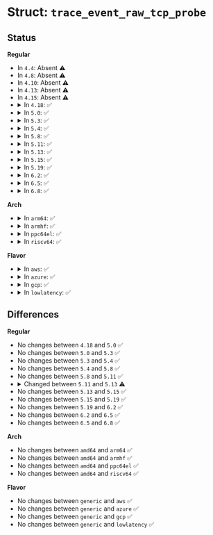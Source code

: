 # Struct: <code>trace_event_raw_tcp_probe</code>

## Status
<b>Regular</b>
<ul>
<li>
In <code>4.4</code>: Absent ⚠️
</li>
<li>
In <code>4.8</code>: Absent ⚠️
</li>
<li>
In <code>4.10</code>: Absent ⚠️
</li>
<li>
In <code>4.13</code>: Absent ⚠️
</li>
<li>
In <code>4.15</code>: Absent ⚠️
</li>
<li>
<details>
<summary>In <code>4.18</code>: ✅</summary>

```c
struct trace_event_raw_tcp_probe {
    struct trace_entry ent;
    __u8 saddr[28];
    __u8 daddr[28];
    __u16 sport;
    __u16 dport;
    __u32 mark;
    __u16 data_len;
    __u32 snd_nxt;
    __u32 snd_una;
    __u32 snd_cwnd;
    __u32 ssthresh;
    __u32 snd_wnd;
    __u32 srtt;
    __u32 rcv_wnd;
    __u64 sock_cookie;
    char __data[0];
};
```
</details>
</li>
<li>
<details>
<summary>In <code>5.0</code>: ✅</summary>

```c
struct trace_event_raw_tcp_probe {
    struct trace_entry ent;
    __u8 saddr[28];
    __u8 daddr[28];
    __u16 sport;
    __u16 dport;
    __u32 mark;
    __u16 data_len;
    __u32 snd_nxt;
    __u32 snd_una;
    __u32 snd_cwnd;
    __u32 ssthresh;
    __u32 snd_wnd;
    __u32 srtt;
    __u32 rcv_wnd;
    __u64 sock_cookie;
    char __data[0];
};
```
</details>
</li>
<li>
<details>
<summary>In <code>5.3</code>: ✅</summary>

```c
struct trace_event_raw_tcp_probe {
    struct trace_entry ent;
    __u8 saddr[28];
    __u8 daddr[28];
    __u16 sport;
    __u16 dport;
    __u32 mark;
    __u16 data_len;
    __u32 snd_nxt;
    __u32 snd_una;
    __u32 snd_cwnd;
    __u32 ssthresh;
    __u32 snd_wnd;
    __u32 srtt;
    __u32 rcv_wnd;
    __u64 sock_cookie;
    char __data[0];
};
```
</details>
</li>
<li>
<details>
<summary>In <code>5.4</code>: ✅</summary>

```c
struct trace_event_raw_tcp_probe {
    struct trace_entry ent;
    __u8 saddr[28];
    __u8 daddr[28];
    __u16 sport;
    __u16 dport;
    __u32 mark;
    __u16 data_len;
    __u32 snd_nxt;
    __u32 snd_una;
    __u32 snd_cwnd;
    __u32 ssthresh;
    __u32 snd_wnd;
    __u32 srtt;
    __u32 rcv_wnd;
    __u64 sock_cookie;
    char __data[0];
};
```
</details>
</li>
<li>
<details>
<summary>In <code>5.8</code>: ✅</summary>

```c
struct trace_event_raw_tcp_probe {
    struct trace_entry ent;
    __u8 saddr[28];
    __u8 daddr[28];
    __u16 sport;
    __u16 dport;
    __u32 mark;
    __u16 data_len;
    __u32 snd_nxt;
    __u32 snd_una;
    __u32 snd_cwnd;
    __u32 ssthresh;
    __u32 snd_wnd;
    __u32 srtt;
    __u32 rcv_wnd;
    __u64 sock_cookie;
    char __data[0];
};
```
</details>
</li>
<li>
<details>
<summary>In <code>5.11</code>: ✅</summary>

```c
struct trace_event_raw_tcp_probe {
    struct trace_entry ent;
    __u8 saddr[28];
    __u8 daddr[28];
    __u16 sport;
    __u16 dport;
    __u32 mark;
    __u16 data_len;
    __u32 snd_nxt;
    __u32 snd_una;
    __u32 snd_cwnd;
    __u32 ssthresh;
    __u32 snd_wnd;
    __u32 srtt;
    __u32 rcv_wnd;
    __u64 sock_cookie;
    char __data[0];
};
```
</details>
</li>
<li>
<details>
<summary>In <code>5.13</code>: ✅</summary>

```c
struct trace_event_raw_tcp_probe {
    struct trace_entry ent;
    __u8 saddr[28];
    __u8 daddr[28];
    __u16 sport;
    __u16 dport;
    __u16 family;
    __u32 mark;
    __u16 data_len;
    __u32 snd_nxt;
    __u32 snd_una;
    __u32 snd_cwnd;
    __u32 ssthresh;
    __u32 snd_wnd;
    __u32 srtt;
    __u32 rcv_wnd;
    __u64 sock_cookie;
    char __data[0];
};
```
</details>
</li>
<li>
<details>
<summary>In <code>5.15</code>: ✅</summary>

```c
struct trace_event_raw_tcp_probe {
    struct trace_entry ent;
    __u8 saddr[28];
    __u8 daddr[28];
    __u16 sport;
    __u16 dport;
    __u16 family;
    __u32 mark;
    __u16 data_len;
    __u32 snd_nxt;
    __u32 snd_una;
    __u32 snd_cwnd;
    __u32 ssthresh;
    __u32 snd_wnd;
    __u32 srtt;
    __u32 rcv_wnd;
    __u64 sock_cookie;
    char __data[0];
};
```
</details>
</li>
<li>
<details>
<summary>In <code>5.19</code>: ✅</summary>

```c
struct trace_event_raw_tcp_probe {
    struct trace_entry ent;
    __u8 saddr[28];
    __u8 daddr[28];
    __u16 sport;
    __u16 dport;
    __u16 family;
    __u32 mark;
    __u16 data_len;
    __u32 snd_nxt;
    __u32 snd_una;
    __u32 snd_cwnd;
    __u32 ssthresh;
    __u32 snd_wnd;
    __u32 srtt;
    __u32 rcv_wnd;
    __u64 sock_cookie;
    char __data[0];
};
```
</details>
</li>
<li>
<details>
<summary>In <code>6.2</code>: ✅</summary>

```c
struct trace_event_raw_tcp_probe {
    struct trace_entry ent;
    __u8 saddr[28];
    __u8 daddr[28];
    __u16 sport;
    __u16 dport;
    __u16 family;
    __u32 mark;
    __u16 data_len;
    __u32 snd_nxt;
    __u32 snd_una;
    __u32 snd_cwnd;
    __u32 ssthresh;
    __u32 snd_wnd;
    __u32 srtt;
    __u32 rcv_wnd;
    __u64 sock_cookie;
    char __data[0];
};
```
</details>
</li>
<li>
<details>
<summary>In <code>6.5</code>: ✅</summary>

```c
struct trace_event_raw_tcp_probe {
    struct trace_entry ent;
    __u8 saddr[28];
    __u8 daddr[28];
    __u16 sport;
    __u16 dport;
    __u16 family;
    __u32 mark;
    __u16 data_len;
    __u32 snd_nxt;
    __u32 snd_una;
    __u32 snd_cwnd;
    __u32 ssthresh;
    __u32 snd_wnd;
    __u32 srtt;
    __u32 rcv_wnd;
    __u64 sock_cookie;
    char __data[0];
};
```
</details>
</li>
<li>
<details>
<summary>In <code>6.8</code>: ✅</summary>

```c
struct trace_event_raw_tcp_probe {
    struct trace_entry ent;
    __u8 saddr[28];
    __u8 daddr[28];
    __u16 sport;
    __u16 dport;
    __u16 family;
    __u32 mark;
    __u16 data_len;
    __u32 snd_nxt;
    __u32 snd_una;
    __u32 snd_cwnd;
    __u32 ssthresh;
    __u32 snd_wnd;
    __u32 srtt;
    __u32 rcv_wnd;
    __u64 sock_cookie;
    char __data[0];
};
```
</details>
</li>
</ul>
<b>Arch</b>
<ul>
<li>
<details>
<summary>In <code>arm64</code>: ✅</summary>

```c
struct trace_event_raw_tcp_probe {
    struct trace_entry ent;
    __u8 saddr[28];
    __u8 daddr[28];
    __u16 sport;
    __u16 dport;
    __u32 mark;
    __u16 data_len;
    __u32 snd_nxt;
    __u32 snd_una;
    __u32 snd_cwnd;
    __u32 ssthresh;
    __u32 snd_wnd;
    __u32 srtt;
    __u32 rcv_wnd;
    __u64 sock_cookie;
    char __data[0];
};
```
</details>
</li>
<li>
<details>
<summary>In <code>armhf</code>: ✅</summary>

```c
struct trace_event_raw_tcp_probe {
    struct trace_entry ent;
    __u8 saddr[28];
    __u8 daddr[28];
    __u16 sport;
    __u16 dport;
    __u32 mark;
    __u16 data_len;
    __u32 snd_nxt;
    __u32 snd_una;
    __u32 snd_cwnd;
    __u32 ssthresh;
    __u32 snd_wnd;
    __u32 srtt;
    __u32 rcv_wnd;
    __u64 sock_cookie;
    char __data[0];
};
```
</details>
</li>
<li>
<details>
<summary>In <code>ppc64el</code>: ✅</summary>

```c
struct trace_event_raw_tcp_probe {
    struct trace_entry ent;
    __u8 saddr[28];
    __u8 daddr[28];
    __u16 sport;
    __u16 dport;
    __u32 mark;
    __u16 data_len;
    __u32 snd_nxt;
    __u32 snd_una;
    __u32 snd_cwnd;
    __u32 ssthresh;
    __u32 snd_wnd;
    __u32 srtt;
    __u32 rcv_wnd;
    __u64 sock_cookie;
    char __data[0];
};
```
</details>
</li>
<li>
<details>
<summary>In <code>riscv64</code>: ✅</summary>

```c
struct trace_event_raw_tcp_probe {
    struct trace_entry ent;
    __u8 saddr[28];
    __u8 daddr[28];
    __u16 sport;
    __u16 dport;
    __u32 mark;
    __u16 data_len;
    __u32 snd_nxt;
    __u32 snd_una;
    __u32 snd_cwnd;
    __u32 ssthresh;
    __u32 snd_wnd;
    __u32 srtt;
    __u32 rcv_wnd;
    __u64 sock_cookie;
    char __data[0];
};
```
</details>
</li>
</ul>
<b>Flavor</b>
<ul>
<li>
<details>
<summary>In <code>aws</code>: ✅</summary>

```c
struct trace_event_raw_tcp_probe {
    struct trace_entry ent;
    __u8 saddr[28];
    __u8 daddr[28];
    __u16 sport;
    __u16 dport;
    __u32 mark;
    __u16 data_len;
    __u32 snd_nxt;
    __u32 snd_una;
    __u32 snd_cwnd;
    __u32 ssthresh;
    __u32 snd_wnd;
    __u32 srtt;
    __u32 rcv_wnd;
    __u64 sock_cookie;
    char __data[0];
};
```
</details>
</li>
<li>
<details>
<summary>In <code>azure</code>: ✅</summary>

```c
struct trace_event_raw_tcp_probe {
    struct trace_entry ent;
    __u8 saddr[28];
    __u8 daddr[28];
    __u16 sport;
    __u16 dport;
    __u32 mark;
    __u16 data_len;
    __u32 snd_nxt;
    __u32 snd_una;
    __u32 snd_cwnd;
    __u32 ssthresh;
    __u32 snd_wnd;
    __u32 srtt;
    __u32 rcv_wnd;
    __u64 sock_cookie;
    char __data[0];
};
```
</details>
</li>
<li>
<details>
<summary>In <code>gcp</code>: ✅</summary>

```c
struct trace_event_raw_tcp_probe {
    struct trace_entry ent;
    __u8 saddr[28];
    __u8 daddr[28];
    __u16 sport;
    __u16 dport;
    __u32 mark;
    __u16 data_len;
    __u32 snd_nxt;
    __u32 snd_una;
    __u32 snd_cwnd;
    __u32 ssthresh;
    __u32 snd_wnd;
    __u32 srtt;
    __u32 rcv_wnd;
    __u64 sock_cookie;
    char __data[0];
};
```
</details>
</li>
<li>
<details>
<summary>In <code>lowlatency</code>: ✅</summary>

```c
struct trace_event_raw_tcp_probe {
    struct trace_entry ent;
    __u8 saddr[28];
    __u8 daddr[28];
    __u16 sport;
    __u16 dport;
    __u32 mark;
    __u16 data_len;
    __u32 snd_nxt;
    __u32 snd_una;
    __u32 snd_cwnd;
    __u32 ssthresh;
    __u32 snd_wnd;
    __u32 srtt;
    __u32 rcv_wnd;
    __u64 sock_cookie;
    char __data[0];
};
```
</details>
</li>
</ul>

## Differences
<b>Regular</b>
<ul>
<li>
No changes between <code>4.18</code> and <code>5.0</code> ✅
</li>
<li>
No changes between <code>5.0</code> and <code>5.3</code> ✅
</li>
<li>
No changes between <code>5.3</code> and <code>5.4</code> ✅
</li>
<li>
No changes between <code>5.4</code> and <code>5.8</code> ✅
</li>
<li>
No changes between <code>5.8</code> and <code>5.11</code> ✅
</li>
<li>
<details>
<summary>Changed between <code>5.11</code> and <code>5.13</code> ⚠️</summary>
<ul>
<li>
<b>Field added. </b>
<code>__u16 family</code>
</li>
</ul>
</details>
</li>
<li>
No changes between <code>5.13</code> and <code>5.15</code> ✅
</li>
<li>
No changes between <code>5.15</code> and <code>5.19</code> ✅
</li>
<li>
No changes between <code>5.19</code> and <code>6.2</code> ✅
</li>
<li>
No changes between <code>6.2</code> and <code>6.5</code> ✅
</li>
<li>
No changes between <code>6.5</code> and <code>6.8</code> ✅
</li>
</ul>
<b>Arch</b>
<ul>
<li>
No changes between <code>amd64</code> and <code>arm64</code> ✅
</li>
<li>
No changes between <code>amd64</code> and <code>armhf</code> ✅
</li>
<li>
No changes between <code>amd64</code> and <code>ppc64el</code> ✅
</li>
<li>
No changes between <code>amd64</code> and <code>riscv64</code> ✅
</li>
</ul>
<b>Flavor</b>
<ul>
<li>
No changes between <code>generic</code> and <code>aws</code> ✅
</li>
<li>
No changes between <code>generic</code> and <code>azure</code> ✅
</li>
<li>
No changes between <code>generic</code> and <code>gcp</code> ✅
</li>
<li>
No changes between <code>generic</code> and <code>lowlatency</code> ✅
</li>
</ul>
